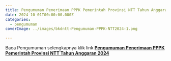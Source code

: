 ```yaml
---
title: Pengumuman Penerimaan PPPK Pemerintah Provinsi NTT Tahun Anggaran 2024
date: 2024-10-01T00:00:00.000Z
categories:
  - pengumuman
coverImage: ../images/bkdntt-Pengumuman-PPPK-NTT2024-1.png

---
```


Baca Pengumuman selengkapnya klik link **[Pengumuman Penerimaan PPPK Pemerintah Provinsi NTT Tahun Anggaran 2024](https://bkd.nttprov.go.id/web/wp-content/uploads/2024/10/Pengumuman-Penerimaan-PPPK-Pemerintah-Provinsi-NTT-Tahun-Anggaran-2024.pdf)**
